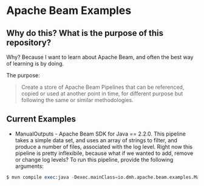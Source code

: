 # Apache Beam Examples

## Why do this? What is the purpose of this repository?

Why? Because I want to learn about Apache Beam, and often the best way of learning is by doing.

The purpose:

> Create a store of Apache Beam Pipelines that can be referenced, copied or used at another point in time,
for different purpose but following the same or similar methodologies.

## Current Examples

- ManualOutputs - Apache Beam SDK for Java == 2.2.0. This pipeline takes a simple data set, and uses an array of strings to filter,
and produce a number of files, associated with the log level. Right now this pipeline is pretty inflexibile,
because what if we wanted to add, remove or change log levels?
To run this pipeline, provide the following arguments:
```s
$ mvn compile exec:java -Dexec.mainClass=io.dmh.apache.beam.examples.ManualOutputs "-Dexec.args=--inputFile=data/in/log_file.txt --output=data/out/manual" -Pdirect-runner
```
